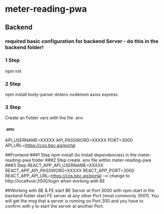 # meter-reading-pwa

## Backend 
### required basic configuration for backend Server - do this in the backend folder!
### 1 Step
npm init
### 2 Step
npm install body-parser dotenv nodemon axios express
### 3 Step
Create an Folder vars with the file .env
#### .env
API_USERNAME=XXXXX
API_PASSWORD=XXXXX
PORT=3000
API_URL=https://cos.bpc.ag/portal

##Frontend
###1 Step
npm install (to install dependencies) in the meter-reading-pwa folder
###2 Step
create .env file within meter-reading-pwa
###3 Step
REACT_APP_API_USERNAME=XXXXX
REACT_APP_API_PASSWORD=XXXXX
REACT_APP_PORT=3000
REACT_APP_API_URL=https://cos.bpc.ag/portal --> change to http://localhost:3000/login when working with BE

##Working with BE & FE
start BE Server at Port 3000 with npm start in the backend folder
start FE server at any other Port (most commonly 3001). You will get the msg that a server is running on Port 300 and you have to confirm with y to start the server at another Port.
